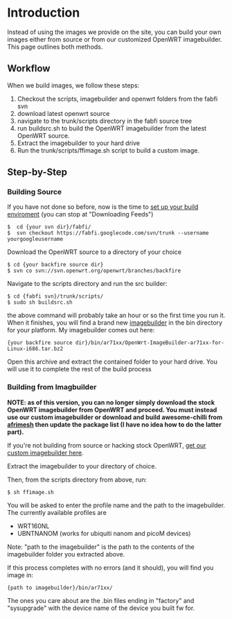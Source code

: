 

# Introduction #

Instead of using the images we provide on the site, you can build your own images either from source or from our customized OpenWRT imagebuilder. This page outlines both methods.

## Workflow ##

When we build images, we follow these steps:

  1. Checkout the scripts, imagebuilder and openwrt folders from the fabfi svn
  1. download latest openwrt source
  1. navigate to the trunk/scripts directory in the fabfi source tree
  1. run buildsrc.sh to build the OpenWRT imagebuilder from the latest OpenWRT source.
  1. Extract the imagebuilder to your hard drive
  1. Run the trunk/scripts/ffimage.sh script to build a custom image.

## Step-by-Step ##

### Building Source ###

If you have not done so before, now is the time to [set up your build enviroment](http://wiki.openwrt.org/doc/howto/build) (you can stop at "Downloading Feeds")

```
$  cd {your svn dir}/fabfi/
$  svn checkout https://fabfi.googlecode.com/svn/trunk --username yourgoogleusername
```

Download the OpenWRT source to a directory of your choice
```
$ cd {your backfire source dir}
$ svn co svn://svn.openwrt.org/openwrt/branches/backfire
```

Navigate to the scripts directory and run the src builder:
```
$ cd {fabfi svn}/trunk/scripts/
$ sudo sh buildsrc.sh
```

the above command will probably take an hour or so the first time you run it.  When it finishes, you will find a brand new [imagebuilder](http://wiki.openwrt.org/doc/howto/imagebuilder) in the bin directory for your platform.  My imagebuilder comes out here:
```
{your backfire source dir}/bin/ar71xx/OpenWrt-ImageBuilder-ar71xx-for-Linux-i686.tar.bz2
```

Open this archive and extract the contained folder to your hard drive.  You will use it to complete the rest of the build process

### Building from Imagbuilder ###

**NOTE: as of this version, you can no longer simply download the stock OpenWRT imagebuilder from OpenWRT and proceed.  You must instead use our custom imagebuilder or download and build awesome-chilli from [afrimesh](http://afrimesh.googlecode.com/svn/branches/unstable/package-scripts/openwrt/) then update the package list (I have no idea how to do the latter part).**

If you're not building from source or hacking stock OpenWRT, [get our custom imagebuilder here](http://portal.joinafrica.org/dev/fabfi-OpenWrt-ImageBuilder-ar71xx-for-Linux-i686.tar.bz2).

Extract the imagebuilder to your directory of choice.

Then, from the scripts directory from above, run:
```
$ sh ffimage.sh
```

You will be asked to enter the profile name and the path to the imagebuilder.  The currently available profiles are
  * WRT160NL
  * UBNTNANOM (works for ubiquiti nanom and picoM devices)

Note: "path to the imagebuilder" is the path to the contents of the imagebuilder folder you extracted above.

If this process completes with no errors (and it should), you will find you image in:
```
{path to imagebuilder}/bin/ar71xx/
```

The ones you care about are the .bin files ending in "factory" and "sysupgrade" with the device name of the device you built fw for.